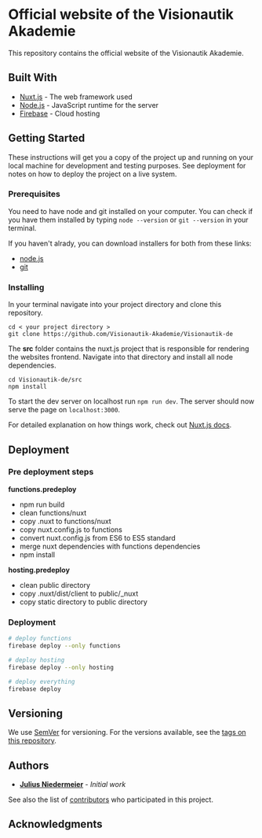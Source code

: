 # Official website of the Visionautik Akademie

This repository contains the official website of the Visionautik Akademie.

## Built With

- [Nuxt.js](https://nuxtjs.org/) - The web framework used
- [Node.js](https://nodejs.org/) - JavaScript runtime for the server
- [Firebase](https://firebase.google.com/) - Cloud hosting

## Getting Started

These instructions will get you a copy of the project up and running on your local machine for development and testing purposes. See deployment for notes on how to deploy the project on a live system.

### Prerequisites

You need to have node and git installed on your computer.
You can check if you have them installed by typing `node --version` or `git --version` in your terminal.

If you haven't alrady, you can download installers for both from these links:

- [node.js](https://nodejs.org/en/download/)
- [git](https://git-scm.com/downloads)

### Installing

In your terminal navigate into your project directory and clone this repository.

```
cd < your project directory >
git clone https://github.com/Visionautik-Akademie/Visionautik-de
```

The **src** folder contains the nuxt.js project that is responsible for rendering the websites frontend.
Navigate into that directory and install all node dependencies.

```
cd Visionautik-de/src
npm install
```

To start the dev server on localhost run `npm run dev`.
The server should now serve the page on `localhost:3000`.

For detailed explanation on how things work, check out [Nuxt.js docs](https://nuxtjs.org).

## Deployment

### Pre deployment steps

**functions.predeploy**

- npm run build
- clean functions/nuxt
- copy .nuxt to functions/nuxt
- copy nuxt.config.js to functions
- convert nuxt.config.js from ES6 to ES5 standard
- merge nuxt dependencies with functions dependencies
- npm install

**hosting.predeploy**

- clean public directory
- copy .nuxt/dist/client to public/\_nuxt
- copy static directory to public directory

### Deployment

```bash
# deploy functions
firebase deploy --only functions

# deploy hosting
firebase deploy --only hosting

# deploy everything
firebase deploy
```

## Versioning

We use [SemVer](http://semver.org/) for versioning. For the versions available, see the [tags on this repository](https://github.com/Visionautik-Akademie/Visionautik-de/tags).

## Authors

- **[Julius Niedermeier](https://github.com/JuliusNiedermeier)** - _Initial work_

See also the list of [contributors](https://github.com/Visionautik-Akademie/Visionautik-de/contributors) who participated in this project.

## Acknowledgments
